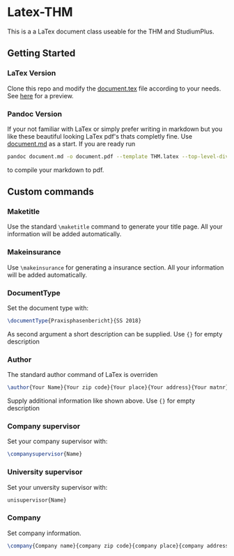 # Latex-THM

This is a a LaTex document class useable for the THM and StudiumPlus.

## Getting Started

### LaTex Version

Clone this repo and modify the [document.tex](./document.tex) file according to your needs. See [here](./document.pdf) for a preview.

### Pandoc Version

If your not familiar with LaTex or simply prefer writing in markdown but you like these beautiful looking LaTex pdf's thats completly fine. Use [document.md](./document.md) as a start. If you are ready run
```bash
pandoc document.md -o document.pdf --template THM.latex --top-level-division=chapter
```
to compile your markdown to pdf.

## Custom commands

### Maketitle

Use the standard `\maketitle` command to generate your title page. All your information will be added automatically.

### Makeinsurance

Use `\makeinsurance` for generating a insurance section. All your information will be added automatically.

### DocumentType

Set the document type with:

```latex
\documentType{Praxisphasenbericht}{SS 2018}
```

As second argument a short description can be supplied. Use `{}` for empty description

### Author

The standard author command of LaTex is overriden

```latex
\author{Your Name}{Your zip code}{Your place}{Your address}{Your matnr}
```

Supply additional information like shown above. Use `{}` for empty description

### Company supervisor

Set your company supervisor with:

```latex
\companysupervisor{Name}
```

### University supervisor

Set your unversity supervisor with:

```latex
unisupervisor{Name}
```

### Company

Set company information.

```latex
\company{Company name}{company zip code}{company place}{company address}{logo.png}
```
